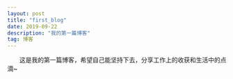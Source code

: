 ```yaml
---
layout: post
title: "first_blog"
date: 2019-09-22 
description: "我的第一篇博客"
tag: 博客 
---   
```


　　这是我的第一篇博客，希望自己能坚持下去，分享工作上的收获和生活中的点滴~
